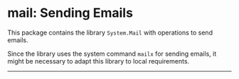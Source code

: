 mail: Sending Emails
====================

This package contains the library `System.Mail` with operations
to send emails.

Since the library uses the system command `mailx` for sending emails,
it might be necessary to adapt this library to local requirements.

--------------------------------------------------------------------------
